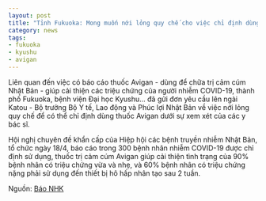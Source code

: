 ```yaml
---
layout: post
title: "Tỉnh Fukuoka: Mong muốn nới lỏng quy chế cho việc chỉ định dùng thuốc Avigan"
category: news
tags: 
- fukuoka
- kyushu
- avigan
---
```

Liên quan đến việc có báo cáo thuốc Avigan - dùng để chữa trị cảm cúm Nhật Bản - giúp cải thiện các triệu chứng của người nhiễm COVID-19, thành phố Fukuoka, bệnh viện Đại học Kyushu... đã gửi đơn yêu cầu lên ngài Katou - Bộ trưởng Bộ Y tế, Lao động và Phúc lợi Nhật Bản về việc nới lỏng quy chế để có thể chỉ định dùng thuốc Avigan dưới sự xem xét của các y bác sĩ.

Hội nghị chuyên đề khẩn cấp của Hiệp hội các bệnh truyền nhiễm Nhật Bản, tổ chức ngày 18/4, báo cáo trong 300 bệnh nhân nhiễm COVID-19 được chỉ định sử dụng, thuốc trị cảm cúm Avigan giúp cải thiện tình trạng của 90% bệnh nhân có triệu chứng vừa và nhẹ, và 60% bệnh nhân có triệu chứng nặng phải sử dụng đến thiết bị hô hấp nhân tạo sau 2 tuần.

Nguồn: [Báo NHK](https://www3.nhk.or.jp/fukuoka-news/20200422/5010007665.html)